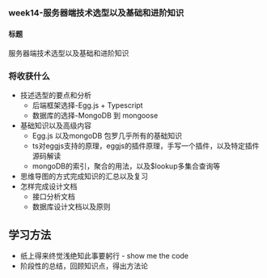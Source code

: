 ### week14-服务器端技术选型以及基础和进阶知识

#### 标题

服务器端技术选型以及基础和进阶知识

### 将收获什么

- 技述选型的要点和分析
  * 后端框架选择-Egg.js + Typescript
  * 数据库的选择-MongoDB 到 mongoose
- 基础知识以及高级内容
  * Egg.js 以及mongoDB 包罗几乎所有的基础知识
  * ts对eggjs支持的原理，eggjs的插件原理，手写一个插件，以及特定插件源码解读
  * mongoDB的索引，聚合的用法，以及$lookup多集合查询等
- 思维导图的方式完成知识的汇总以及复习
- 怎样完成设计文档
  * 接口分析文档
  * 数据库设计文档以及原则

## 学习方法

- 纸上得来终觉浅绝知此事要躬行 - show me the code
- 阶段性的总结，回顾知识点，得出方法论
